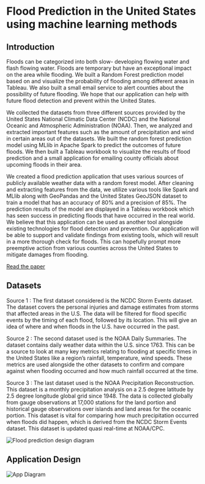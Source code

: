 # Flood Prediction in the United States using machine learning methods

## Introduction

  Floods can be categorized into both slow- developing flowing water and flash flowing water. Floods are temporary but have an exceptional  impact on the area while flooding. We built a Random Forest prediction model based on and visualize the probability of flooding among different areas in Tableau. We also built a small email service to alert counties about the possibility of future flooding. We hope that our application can help with future flood detection and prevent within the United States.
  
  We collected the datasets from three different sources provided by the United States National Climatic Data Center (NCDC) and the National Oceanic and Atmospheric Administration (NOAA). Then, we analyzed and extracted important features such as the amount of precipitation and wind in certain areas out of the datasets. We built the random forest prediction model using MLlib in Apache Spark to predict the outcomes of future floods. We then built a Tableau workbook to visualize the results of flood prediction and a small application for emailing county officials about upcoming floods in their area.

We created a flood prediction application that uses various sources of publicly available weather data with a random forest model. After cleaning and extracting features from the data, we utilize various tools like Spark and MLlib along with
GeoPandas and the United States GeoJSON dataset to train a model that has an accuracy of 80% and a precision of 85%. The prediction results of the model are displayed in a Tableau workbook which has seen success in predicting floods that have occurred in the real world. We believe that this application can be used as another tool alongside existing technologies for flood detection and prevention. Our application will be able to support and validate findings from existing tools, which will result in a more thorough check for floods. This can hopefully prompt more preemptive action from various counties across the United States to mitigate damages from flooding.

[Read the paper](https://github.com/satyajeetmaharana/floodprediction/blob/master/Flood_Prediction_Final_Paper.pdf)

## Datasets

Source 1 : The first dataset considered is the NCDC Storm Events dataset. The dataset covers the personal injuries and damage estimates from storms that affected areas in the U.S. The data will be filtered for flood specific events by the timing of each flood, followed by its location. This will give an idea of where and when floods in the U.S. have occurred in the past.

Source 2 : The second dataset used is the NOAA Daily Summaries. The dataset contains daily weather data within the U.S. since 1763. This can be a source to look at many key metrics relating to flooding at specific times in the United States like a region’s rainfall, temperature, wind speeds. These metrics are used alongside the other datasets to confirm and compare against when flooding occurred and how much rainfall occurred at the time.

Source 3 : The last dataset used is the NOAA Precipitation Reconstruction. This dataset is a monthly precipitation analysis on a 2.5 degree latitude by 2.5 degree longitude global grid since 1948. The data is collected globally from gauge observations at 17,000 stations for the land portion and historical gauge observations over islands and land areas for the oceanic portion. This dataset is vital for comparing how much precipitation occurred when floods did happen, which is derived from the NCDC Storm Events dataset. This dataset is updated quasi real-time at NOAA/CPC.


![Flood prediction design diagram](https://user-images.githubusercontent.com/37962353/58741462-d0c81100-83e6-11e9-8e95-732f361ce157.png)
  
  
## Application Design

![App Diagram](https://user-images.githubusercontent.com/37962353/58741461-d0c81100-83e6-11e9-84e8-5b445fb615bc.png)
